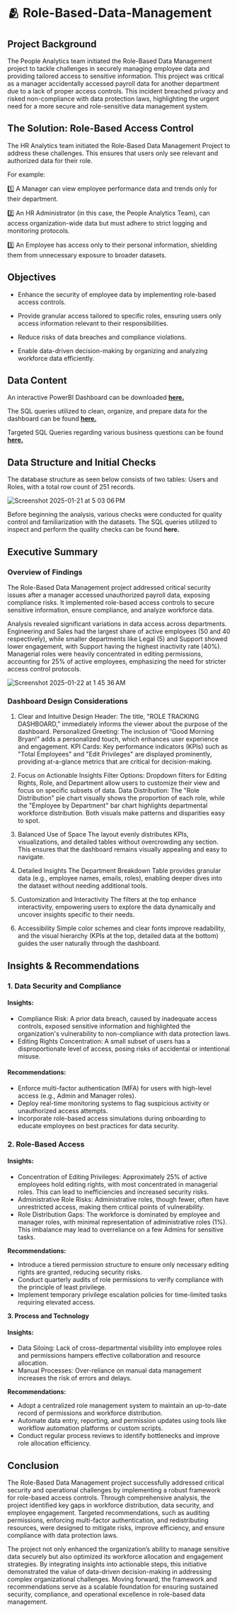 # 🫂 Role-Based-Data-Management

## Project Background
The People Analytics team initiated the Role-Based Data Management project to tackle challenges in securely managing employee data and providing tailored access to sensitive information. This project was critical as a manager accidentally accessed payroll data for another department due to a lack of proper access controls. This incident breached privacy and risked non-compliance with data protection laws, highlighting the urgent need for a more secure and role-sensitive data management system.

## The Solution: Role-Based Access Control
The HR Analytics team initiated the Role-Based Data Management Project to address these challenges. This ensures that users only see relevant and authorized data for their role.

For example:

1️⃣ A Manager can view employee performance data and trends only for their department.

2️⃣ An HR Administrator (in this case, the People Analytics Team), can access organization-wide data but must adhere to strict logging and monitoring protocols.

3️⃣ An Employee has access only to their personal information, shielding them from unnecessary exposure to broader datasets.

## Objectives

+ Enhance the security of employee data by implementing role-based access controls.

+ Provide granular access tailored to specific roles, ensuring users only access information relevant to their responsibilities.

+ Reduce risks of data breaches and compliance violations.

+ Enable data-driven decision-making by organizing and analyzing workforce data efficiently.

## Data Content

An interactive PowerBI Dashboard can be downloaded [**here.**](https://app.powerbi.com/reportEmbed?reportId=d8389b40-3911-4e2c-9228-5bdc962dc613&autoAuth=true&ctid=44045d78-cc95-4d18-8527-662fb5d54407)

The SQL queries utilized to clean, organize, and prepare data for the dashboard can be found [**here.**](https://github.com/bryanng77/Role-Based-Data-Management/blob/main/Data%20Cleaning%20Role-Based-Data-Management.sql)

Targeted SQL Queries regarding various business questions can be found [**here.**](https://github.com/bryanng77/Role-Based-Data-Management/blob/main/SQL%20Business%20Questions%20Queries%20Role-Based-Data_Management.sql)

## Data Structure and Initial Checks

The database structure as seen below consists of two tables: Users and Roles, with a total row count of 251 records.

![Screenshot 2025-01-21 at 5 03 06 PM](https://github.com/user-attachments/assets/2a76e17d-d6f4-4120-aa1c-7f1a391e09b7)

Before beginning the analysis, various checks were conducted for quality control and familiarization with the datasets. The SQL queries utilized to inspect and perform the quality checks can be found **here.**

## Executive Summary

### Overview of Findings

The Role-Based Data Management project addressed critical security issues after a manager accessed unauthorized payroll data, exposing compliance risks. It implemented role-based access controls to secure sensitive information, ensure compliance, and analyze workforce data.

Analysis revealed significant variations in data access across departments. Engineering and Sales had the largest share of active employees (50 and 40 respectively), while smaller departments like Legal (5) and Support showed lower engagement, with Support having the highest inactivity rate (40%). Managerial roles were heavily concentrated in editing permissions, accounting for 25% of active employees, emphasizing the need for stricter access control protocols.

![Screenshot 2025-01-22 at 1 45 36 AM](https://github.com/user-attachments/assets/a62f5629-4e1c-4479-bda6-f169647c0afa)

### Dashboard Design Considerations

1. Clear and Intuitive Design
Header: The title, "ROLE TRACKING DASHBOARD," immediately informs the viewer about the purpose of the dashboard.
Personalized Greeting: The inclusion of “Good Morning Bryan!” adds a personalized touch, which enhances user experience and engagement.
KPI Cards: Key performance indicators (KPIs) such as "Total Employees" and "Edit Privileges" are displayed prominently, providing at-a-glance metrics that are critical for decision-making.

2. Focus on Actionable Insights
Filter Options: Dropdown filters for Editing Rights, Role, and Department allow users to customize their view and focus on specific subsets of data.
Data Distribution: The "Role Distribution" pie chart visually shows the proportion of each role, while the "Employee by Department" bar chart highlights departmental workforce distribution. Both visuals make patterns and disparities easy to spot.

3. Balanced Use of Space
The layout evenly distributes KPIs, visualizations, and detailed tables without overcrowding any section. This ensures that the dashboard remains visually appealing and easy to navigate.

4. Detailed Insights
The Department Breakdown Table provides granular data (e.g., employee names, emails, roles), enabling deeper dives into the dataset without needing additional tools.

5. Customization and Interactivity
The filters at the top enhance interactivity, empowering users to explore the data dynamically and uncover insights specific to their needs.

6. Accessibility
Simple color schemes and clear fonts improve readability, and the visual hierarchy (KPIs at the top, detailed data at the bottom) guides the user naturally through the dashboard.

## Insights & Recommendations

### **1. Data Security and Compliance**
#### Insights:
+ Compliance Risk: A prior data breach, caused by inadequate access controls, exposed sensitive information and highlighted the organization's vulnerability to non-compliance with data protection laws.
+ Editing Rights Concentration: A small subset of users has a disproportionate level of access, posing risks of accidental or intentional misuse.

#### Recommendations:
+ Enforce multi-factor authentication (MFA) for users with high-level access (e.g., Admin and Manager roles).
+ Deploy real-time monitoring systems to flag suspicious activity or unauthorized access attempts.
+ Incorporate role-based access simulations during onboarding to educate employees on best practices for data security.

### 2. Role-Based Access
#### Insights:
+ Concentration of Editing Privileges: Approximately 25% of active employees hold editing rights, with most concentrated in managerial roles. This can lead to inefficiencies and increased security risks.
+ Administrative Role Risks: Administrative roles, though fewer, often have unrestricted access, making them critical points of vulnerability.
+ Role Distribution Gaps: The workforce is dominated by employee and manager roles, with minimal representation of administrative roles (1%). This imbalance may lead to overreliance on a few Admins for sensitive tasks.
  
**Recommendations:**
+ Introduce a tiered permission structure to ensure only necessary editing rights are granted, reducing security risks.
+ Conduct quarterly audits of role permissions to verify compliance with the principle of least privilege.
+ Implement temporary privilege escalation policies for time-limited tasks requiring elevated access.

**3. Process and Technology**
#### Insights:
+ Data Siloing: Lack of cross-departmental visibility into employee roles and permissions hampers effective collaboration and resource allocation.
+ Manual Processes: Over-reliance on manual data management increases the risk of errors and delays.

**Recommendations:**
+ Adopt a centralized role management system to maintain an up-to-date record of permissions and workforce distribution.
+ Automate data entry, reporting, and permission updates using tools like workflow automation platforms or custom scripts.
+ Conduct regular process reviews to identify bottlenecks and improve role allocation efficiency.

## Conclusion
The Role-Based Data Management project successfully addressed critical security and operational challenges by implementing a robust framework for role-based access controls. Through comprehensive analysis, the project identified key gaps in workforce distribution, data security, and employee engagement. Targeted recommendations, such as auditing permissions, enforcing multi-factor authentication, and redistributing resources, were designed to mitigate risks, improve efficiency, and ensure compliance with data protection laws.

The project not only enhanced the organization’s ability to manage sensitive data securely but also optimized its workforce allocation and engagement strategies. By integrating insights into actionable steps, this initiative demonstrated the value of data-driven decision-making in addressing complex organizational challenges. Moving forward, the framework and recommendations serve as a scalable foundation for ensuring sustained security, compliance, and operational excellence in role-based data management.
